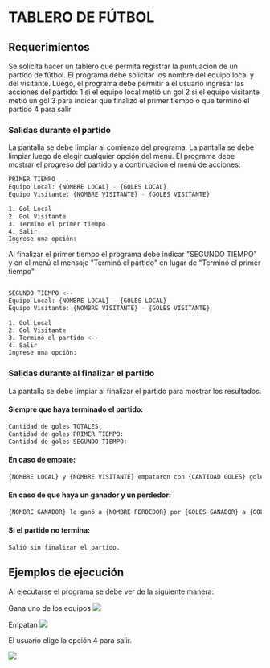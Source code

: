 # TABLERO DE FÚTBOL

## Requerimientos
Se solicita hacer un tablero que permita registrar la puntuación de un partido de fútbol.
El programa debe solicitar los nombre del equipo local y del visitante.
Luego, el programa debe permitir a el usuario ingresar las acciones del partido:
    1 si el equipo local metió un gol
    2 si el equipo visitante metió un gol
    3 para indicar que finalizó el primer tiempo o que terminó el partido
    4 para salir


### Salidas durante el partido
La pantalla se debe limpiar al comienzo del programa.
La pantalla se debe limpiar luego de elegir cualquier opción del menú.
El programa debe mostrar el progreso del partido y a continuación el menú de acciones:

```sh
PRIMER TIEMPO
Equipo Local: {NOMBRE LOCAL} - {GOLES LOCAL}
Equipo Visitante: {NOMBRE VISITANTE} - {GOLES VISITANTE}

1. Gol Local
2. Gol Visitante
3. Terminó el primer tiempo
4. Salir
Ingrese una opción:
```
Al finalizar el primer tiempo el programa debe indicar "SEGUNDO TIEMPO" y en el menú el mensaje "Terminó el partido" en lugar de "Terminó el primer tiempo"

```sh

SEGUNDO TIEMPO <--
Equipo Local: {NOMBRE LOCAL} - {GOLES LOCAL}
Equipo Visitante: {NOMBRE VISITANTE} - {GOLES VISITANTE}

1. Gol Local
2. Gol Visitante
3. Terminó el partido <--
4. Salir
Ingrese una opción:
```

### Salidas durante al finalizar el partido

La pantalla se debe limpiar al finalizar el partido para mostrar los resultados.

#### Siempre que haya terminado el partido:
```sh
Cantidad de goles TOTALES: 
Cantidad de goles PRIMER TIEMPO: 
Cantidad de goles SEGUNDO TIEMPO: 
```
#### En caso de empate:
```sh
{NOMBRE LOCAL} y {NOMBRE VISITANTE} empataron con {CANTIDAD GOLES} goles cada uno
```
#### En caso de que haya un ganador y un perdedor:
```sh
{NOMBRE GANADOR} le ganó a {NOMBRE PERDEDOR} por {GOLES GANADOR} a {GOLES PERDEDOR}
```    
#### Si el partido no termina:
```sh
Salió sin finalizar el partido.
```

## Ejemplos de ejecución

Al ejecutarse el programa se debe ver de la siguiente manera:

Gana uno de los equipos
![](../../../../Users/ricar/OneDrive/Escritorio/Ingerniería%20en%20Sistemas/1er%20Año/Algoritmos%20y%20Estructuras%20de%20Datos/Clases/tablero_futbol/animaciones/Gana_local.gif)

Empatan
![](../../../../Users/ricar/OneDrive/Escritorio/Ingerniería%20en%20Sistemas/1er%20Año/Algoritmos%20y%20Estructuras%20de%20Datos/Clases/tablero_futbol/animaciones/Empate.gif)

El usuario elige la opción 4 para salir.

![](../../../../Users/ricar/OneDrive/Escritorio/Ingerniería%20en%20Sistemas/1er%20Año/Algoritmos%20y%20Estructuras%20de%20Datos/Clases/tablero_futbol/animaciones/Termina_con_Salir.gif)
